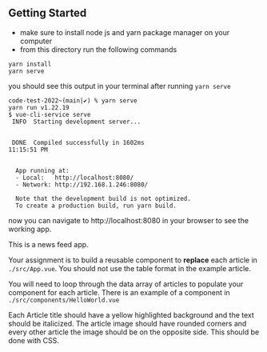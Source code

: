 ## Getting Started

- make sure to install node js and yarn package manager on your computer
- from this directory run the following commands

```
yarn install
yarn serve
```

you should see this output in your terminal after running `yarn serve`
```
code-test-2022~(main|✔) % yarn serve
yarn run v1.22.19
$ vue-cli-service serve
 INFO  Starting development server...


 DONE  Compiled successfully in 1602ms                                                                                                                                                            11:15:51 PM


  App running at:
  - Local:   http://localhost:8080/
  - Network: http://192.168.1.246:8080/

  Note that the development build is not optimized.
  To create a production build, run yarn build.
```

now you can navigate to http://localhost:8080 in your browser to see the working app.

This is a news feed app.

Your assignment is to build a reusable component to **replace** each article in `./src/App.vue`. You should not use the table format in the example article.

You will need to loop through the data array of articles to populate your component for each article. There is an example of a component in `./src/components/HelloWorld.vue`

Each Article title should have a yellow highlighted background and the text should be italicized. The article image should have rounded corners and every other article the image should be on the opposite side. This should be done with CSS.